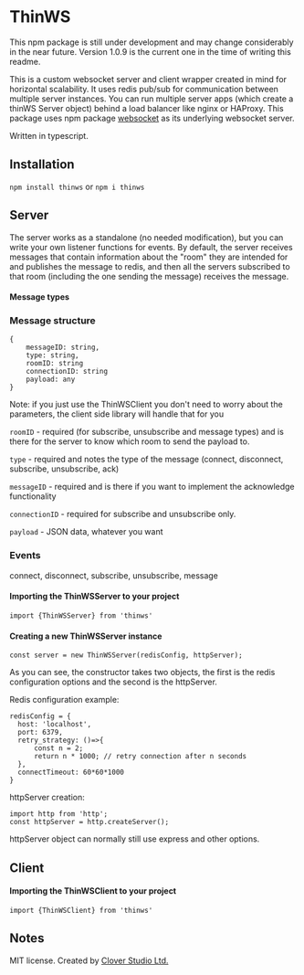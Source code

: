 # ThinWS

This npm package is still under development and may change considerably in the near future. Version 1.0.9 is the current one in the time of writing this readme.

This is a custom websocket server and client wrapper created in mind for horizontal scalability. It uses redis pub/sub for communication between multiple server instances. You can run multiple server apps (which create a thinWS Server object) behind a load balancer like nginx or HAProxy. This package uses npm package [websocket](https://www.npmjs.com/package/websocket) as its underlying websocket server. 

Written in typescript.


## Installation
`npm install thinws`  or   `npm i thinws`

## Server

The server works as a standalone (no needed modification), but you can write your own listener functions for events. By default, the server receives messages that contain information about the "room" they are intended for and publishes the message to redis, and then all the servers subscribed to that room (including the one sending the message) receives the message. 


#### Message types


### Message structure

    {
        messageID: string,
        type: string,
        roomID: string   
        connectionID: string  
        payload: any
    }

Note: if you just use the ThinWSClient you don't need to worry about the parameters, the client side library will handle that for you


`roomID`        - required (for subscribe, unsubscribe and message types) and is there for the server to know which room to send the payload to.

`type`          - required and notes the type of the message (connect, disconnect, subscribe, unsubscribe, ack)

`messageID`     - required and is there if you want to implement the acknowledge functionality

`connectionID`  - required for subscribe and unsubscribe only.

`payload`       - JSON data, whatever you want






### Events
connect,
disconnect,
subscribe,
unsubscribe,
message

#### Importing the ThinWSServer to your project
`import {ThinWSServer} from 'thinws'`

#### Creating a new ThinWSServer instance
    
    const server = new ThinWSServer(redisConfig, httpServer);

As you can see, the constructor takes two objects, the first is the redis configuration options and the second is the httpServer.

Redis configuration example:

    redisConfig = {
      host: 'localhost',
      port: 6379,
      retry_strategy: ()=>{
          const n = 2;
          return n * 1000; // retry connection after n seconds
      },
      connectTimeout: 60*60*1000
    }

httpServer creation: 
    
    import http from 'http';
    const httpServer = http.createServer();
    
httpServer object can normally still use express and other options.
    
## Client

#### Importing the ThinWSClient to your project
`import {ThinWSClient} from 'thinws'`


## Notes
MIT license. Created by [Clover Studio Ltd.](https://clover.studio/)
